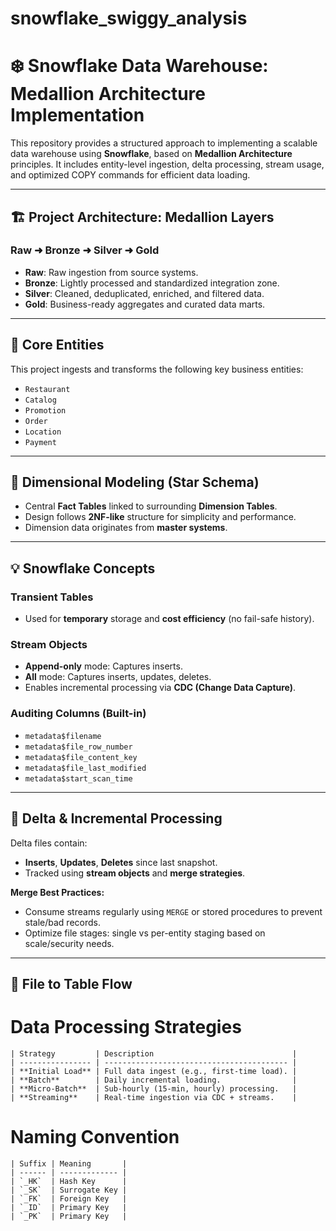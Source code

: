 # snowflake_swiggy_analysis

# ❄️ Snowflake Data Warehouse: Medallion Architecture Implementation

This repository provides a structured approach to implementing a scalable data warehouse using **Snowflake**, based on **Medallion Architecture** principles. It includes entity-level ingestion, delta processing, stream usage, and optimized COPY commands for efficient data loading.

---

## 🏗️ Project Architecture: Medallion Layers

### Raw ➜ Bronze ➜ Silver ➜ Gold


- **Raw**: Raw ingestion from source systems.
- **Bronze**: Lightly processed and standardized integration zone.
- **Silver**: Cleaned, deduplicated, enriched, and filtered data.
- **Gold**: Business-ready aggregates and curated data marts.

---

## 🧩 Core Entities

This project ingests and transforms the following key business entities:

- `Restaurant`
- `Catalog`
- `Promotion`
- `Order`
- `Location`
- `Payment`

---

## 🌟 Dimensional Modeling (Star Schema)

- Central **Fact Tables** linked to surrounding **Dimension Tables**.
- Design follows **2NF-like** structure for simplicity and performance.
- Dimension data originates from **master systems**.

---

## 💡 Snowflake Concepts

### Transient Tables
- Used for **temporary** storage and **cost efficiency** (no fail-safe history).

### Stream Objects
- **Append-only** mode: Captures inserts.
- **All** mode: Captures inserts, updates, deletes.
- Enables incremental processing via **CDC (Change Data Capture)**.

### Auditing Columns (Built-in)
- `metadata$filename`
- `metadata$file_row_number`
- `metadata$file_content_key`
- `metadata$file_last_modified`
- `metadata$start_scan_time`

---

## 🔄 Delta & Incremental Processing

Delta files contain:
- **Inserts**, **Updates**, **Deletes** since last snapshot.
- Tracked using **stream objects** and **merge strategies**.

**Merge Best Practices:**
- Consume streams regularly using `MERGE` or stored procedures to prevent stale/bad records.
- Optimize file stages: single vs per-entity staging based on scale/security needs.

---

## 📂 File to Table Flow

# Data Processing Strategies
```
| Strategy         | Description                               |
| ---------------- | ----------------------------------------- |
| **Initial Load** | Full data ingest (e.g., first-time load). |
| **Batch**        | Daily incremental loading.                |
| **Micro-Batch**  | Sub-hourly (15-min, hourly) processing.   |
| **Streaming**    | Real-time ingestion via CDC + streams.    |

```

# Naming Convention
```
| Suffix | Meaning       |
| ------ | ------------- |
| `_HK`  | Hash Key      |
| `_SK`  | Surrogate Key |
| `_FK`  | Foreign Key   |
| `_ID`  | Primary Key   |
| `_PK`  | Primary Key   |
```